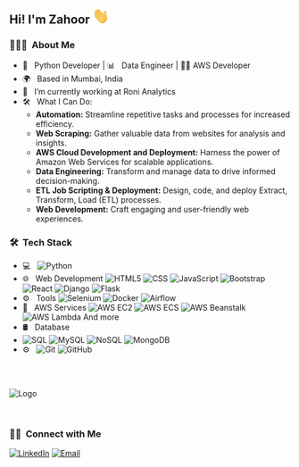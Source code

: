<h2> Hi! I'm Zahoor <img src="https://github.com/ABSphreak/ABSphreak/blob/master/gifs/Hi.gif" width="30px"></h2>

<h3> 👨🏻‍💻 &nbsp;About Me </h3>

- 🚀 &nbsp; Python Developer | 📊 &nbsp; Data Engineer | 👨‍💻 AWS Developer
- 🌍 &nbsp; Based in Mumbai, India
- 💼 &nbsp; I’m currently working at Roni Analytics
- 🛠️ &nbsp; What I Can Do:
  - **Automation:** Streamline repetitive tasks and processes for increased efficiency.
  - **Web Scraping:** Gather valuable data from websites for analysis and insights.
  - **AWS Cloud Development and Deployment:** Harness the power of Amazon Web Services for scalable applications.
  - **Data Engineering:** Transform and manage data to drive informed decision-making.
  - **ETL Job Scripting & Deployment:** Design, code, and deploy Extract, Transform, Load (ETL) processes.
  - **Web Development:** Craft engaging and user-friendly web experiences.

<h3> 🛠 &nbsp;Tech Stack</h3>

- 💻 &nbsp;
  ![Python](https://img.shields.io/badge/-Python-333333?style=flat&logo=python)
- 🌐 &nbsp; Web Development
  ![HTML5](https://img.shields.io/badge/-HTML5-333333?style=flat&logo=HTML5)
  ![CSS](https://img.shields.io/badge/-CSS-333333?style=flat&logo=CSS3&logoColor=1572B6)
  ![JavaScript](https://img.shields.io/badge/-JavaScript-333333?style=flat&logo=javascript)
  ![Bootstrap](https://img.shields.io/badge/-Bootstrap-333333?style=flat&logo=bootstrap&logoColor=563D7C)
  ![React](https://img.shields.io/badge/-React-333333?style=flat&logo=react)
  ![Django](https://img.shields.io/badge/-Django-333333?style=flat&logo=django)
  ![Flask](https://img.shields.io/badge/-Flask-333333?style=flat&logo=flask)
- ⚙️ &nbsp; Tools
  ![Selenium](https://img.shields.io/badge/-Selenium-333333?style=flat&logo=Selenium)
  ![Docker](https://img.shields.io/badge/-Docker-333333?style=flat&logo=Docker)
  ![Airflow](https://img.shields.io/badge/-Airflow-333333?style=flat&logo=Airflow)
- 🧩 &nbsp; AWS Services
  ![AWS EC2](https://img.shields.io/badge/-AWS%20EC2-333333?style=flat&logo=EC2)
  ![AWS ECS](https://img.shields.io/badge/-AWS%20ECS-333333?style=flat&logo=ECS)
  ![AWS Beanstalk](https://img.shields.io/badge/-AWS%20Beanstalk333333?style=flat&logo=Beanstalk)
  ![AWS Lambda](https://img.shields.io/badge/-AWS%20Lambda-333333?style=flat&logo=Lambda)
  And more
- 🛢 &nbsp; Database
- ![SQL](https://img.shields.io/badge/-SQL-333333?style=flat&logo=sql)
  ![MySQL](https://img.shields.io/badge/-MySQL-333333?style=flat&logo=mysql)
  ![NoSQL](https://img.shields.io/badge/-NoSQL-333333?style=flat&logo=nosql)
  ![MongoDB](https://img.shields.io/badge/-MongoDB-333333?style=flat&logo=mongodb)
- ⚙️ &nbsp;
  ![Git](https://img.shields.io/badge/-Git-333333?style=flat&logo=git)
  ![GitHub](https://img.shields.io/badge/-GitHub-333333?style=flat&logo=github)

<br/>

<!--
<a href="https://github.com/AnsariZahoor">
  <img height="180em" src="https://github-readme-stats.vercel.app/api?username=AnsariZahoor&theme=buefy&show_icons=true" />
  <img height="180em" src="https://github-readme-stats.vercel.app/api/top-langs/?username=AnsariZahoor&theme=buefy&layout=compact" />
</a>
-->

<br/>

![Logo](https://cdn.discordapp.com/attachments/1060554219301642361/1156608148065497210/aws-certified-cloud-practitioner.png?ex=651596c7&is=65144547&hm=ad85ea320d92a24a0a46fa267f3d45cdd703721b7724fdf25f331a6243d13a87&)

<br/>

<h3> 🤝🏻 &nbsp;Connect with Me </h3>

<p>
<!-- <a href="https://www.adityavsingh.com/"><img alt="Website" src="https://img.shields.io/badge/Website-www.adityavsingh.com-blue?style=flat-square&logo=google-chrome"></a> -->
<a href="https://www.linkedin.com/in/ansarizahoor/"><img alt="LinkedIn" src="https://img.shields.io/badge/LinkedIn-Zahoor%20Ansari-blue?style=flat-square&logo=linkedin"></a>
<!-- <a href="https://www.instagram.com/adityavs_/"><img alt="Instagram" src="https://img.shields.io/badge/Instagram-adityavs__-blue?style=flat-square&logo=instagram"></a> -->
<a href="mailto:ansarizahoor7@gmail.com"><img alt="Email" src="https://img.shields.io/badge/Email-ansarizahoor7@gmail.com-blue?style=flat-square&logo=gmail"></a>
</p>

<!--
**AnsariZahoor/AnsariZahoor** is a ✨ _special_ ✨ repository because its `README.md` (this file) appears on your GitHub profile.

Here are some ideas to get you started:

- 🔭 I’m currently working on ...
- 🌱 I’m currently learning ...
- 👯 I’m looking to collaborate on ...
- 🤔 I’m looking for help with ...
- 💬 Ask me about ...
- 📫 How to reach me: ...
- 😄 Pronouns: ...
- ⚡ Fun fact: ...
-->
